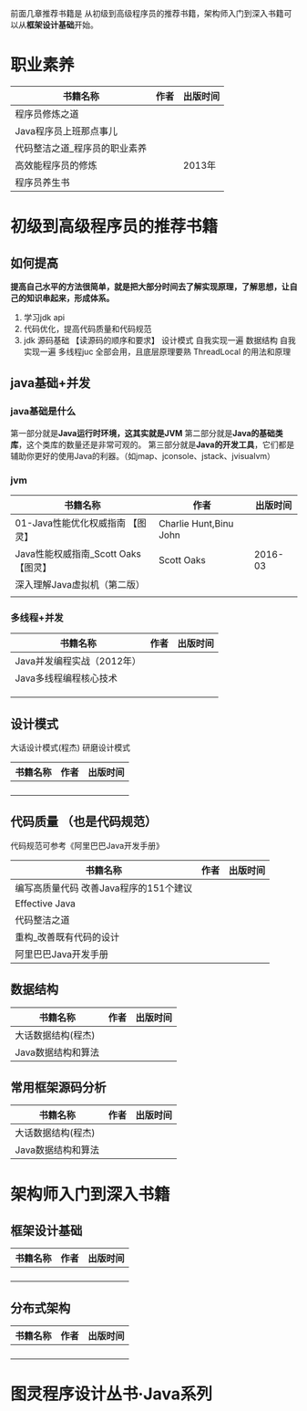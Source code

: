 前面几章推荐书籍是 从初级到高级程序员的推荐书籍，架构师入门到深入书籍可以从**框架设计基础**开始。

# 职业素养

| 书籍名称                      | 作者 | 出版时间 |
| ----------------------------- | ---- | -------- |
| 程序员修炼之道                |      |          |
| Java程序员上班那点事儿        |      |          |
| 代码整洁之道_程序员的职业素养 |      |          |
| 高效能程序员的修炼            |      | 2013年   |
| 程序员养生书                  |      |          |



# 初级到高级程序员的推荐书籍

## 如何提高

**提高自己水平的方法很简单，就是把大部分时间去了解实现原理，了解思想，让自己的知识串起来，形成体系。**

1. 学习jdk api 
2. 代码优化，提高代码质量和代码规范
3. jdk 源码基础 【读源码的顺序和要求】
   设计模式	自我实现一遍
   数据结构  	自我实现一遍
   多线程juc	全部会用，且底层原理要熟
   ThreadLocal 的用法和原理



## java基础+并发

### java基础是什么

第一部分就是**Java运行时环境，这其实就是JVM**
第二部分就是**Java的基础类库**，这个类库的数量还是非常可观的。
第三部分就是**Java的开发工具**，它们都是辅助你更好的使用Java的利器。（如jmap、jconsole、jstack、jvisualvm）



### jvm

| 书籍名称                             | 作者                   | 出版时间 |
| -------------------------------- | ---------------------- | -------- |
| 01-Java性能优化权威指南  【图灵】    | Charlie Hunt,Binu John |          |
| Java性能权威指南_Scott Oaks 【图灵】 | Scott Oaks             | 2016-03  |
| 深入理解Java虚拟机（第二版）         |                        |          |
|                                  |                        |        |



### 多线程+并发

| 书籍名称                   | 作者 | 出版时间 |
| -------------------------- | ---- | -------- |
| Java并发编程实战（2012年） |      |          |
| Java多线程编程核心技术     |      |          |
|                            |      |          |
|                            |      |          |
|                            |      |          |



## 设计模式

 大话设计模式(程杰)
 研磨设计模式

| 书籍名称 | 作者 | 出版时间 |
| -------- | ---- | -------- |
|          |      |          |
|          |      |          |
|          |      |          |
|          |      |          |



## 代码质量 （也是代码规范）

代码规范可参考《阿里巴巴Java开发手册》

| 书籍名称                               | 作者 | 出版时间 |
| -------------------------------------- | ---- | -------- |
| 编写高质量代码 改善Java程序的151个建议 |      |          |
| Effective Java                         |      |          |
| 代码整洁之道                           |      |          |
| 重构_改善既有代码的设计                |      |          |
| 阿里巴巴Java开发手册                   |      |          |



## 数据结构

| 书籍名称           | 作者 | 出版时间 |
| ------------------ | ---- | -------- |
| 大话数据结构(程杰) |      |          |
| Java数据结构和算法 |      |          |



## 常用框架源码分析

| 书籍名称           | 作者 | 出版时间 |
| ------------------ | ---- | -------- |
| 大话数据结构(程杰) |      |          |
| Java数据结构和算法 |      |          |



# 架构师入门到深入书籍

## 框架设计基础

| 书籍名称 | 作者 | 出版时间 |
| -------- | ---- | -------- |
|          |      |          |
|          |      |          |
|          |      |          |
|          |      |          |



## 分布式架构

| 书籍名称 | 作者 | 出版时间 |
| -------- | ---- | -------- |
|          |      |          |
|          |      |          |
|          |      |          |
|          |      |          |



# 图灵程序设计丛书·Java系列